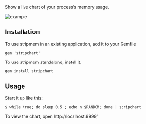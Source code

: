 Show a live chart of your process's memory usage.

![example](https://f.cloud.github.com/assets/20158/812189/e4b87038-eeeb-11e2-9ead-f4c4e6b5b589.png)

## Installation

To use stripmem in an existing application, add it to your Gemfile

    gem 'stripchart'

To use stripmem standalone, install it.

    gem install stripchart

## Usage

Start it up like this:

    $ while true; do sleep 0.5 ; echo n $RANDOM; done | stripchart

To view the chart, open http://localhost:9999/
